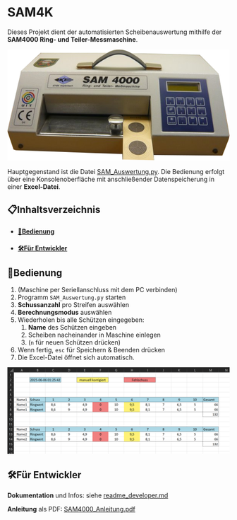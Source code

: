# SAM4K

Dieses Projekt dient der automatisierten Scheibenauswertung mithilfe der **SAM4000 Ring- und Teiler-Messmaschine**.

![Quelle: Knestel](https://github.com/Logogistiks/sam4k/blob/main/sam4000.png)

Hauptgegenstand ist die Datei [SAM_Auswertung.py](https://github.com/Logogistiks/sam4k/blob/main/SAM_Auswertung.py). Die Bedienung erfolgt über eine Konsolenoberfläche mit anschließender Datenspeicherung in einer **Excel-Datei**.

## 📋Inhaltsverzeichnis

- #### [📖Bedienung](#bedienung)
- #### [🛠️Für Entwickler](#%EF%B8%8Ffür-entwickler-1)

## 📖Bedienung

1. (Maschine per Seriellanschluss mit dem PC verbinden)
1. Programm `SAM_Auswertung.py` starten
1. **Schussanzahl** pro Streifen auswählen
1. **Berechnungsmodus** auswählen
1. Wiederholen bis alle Schützen eingegeben:
    1. **Name** des Schützen eingeben
    1. Scheiben nacheinander in Maschine einlegen
    1. (`n` für neuen Schützen drücken)
1. Wenn fertig, `esc` für Speichern & Beenden drücken
1. Die Excel-Datei öffnet sich automatisch.

![Output: Excel-Datei](https://github.com/Logogistiks/sam4k/blob/main/output_example.png)

## 🛠️Für Entwickler

**Dokumentation** und Infos: siehe [readme_developer.md](https://github.com/Logogistiks/sam4k/blob/main/readme_developer.md)

**Anleitung** als PDF: [SAM4000_Anleitung.pdf](https://github.com/Logogistiks/sam4k/blob/main/SAM4000_Anleitung.pdf)
